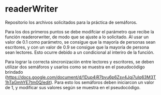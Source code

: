 # readerWriter
Repositorio los archivos solicitados para la práctica de semáforos. 


Para los dos primeros puntos se debe modifciar el parámetro que recibe la función readerorwriter, de modo que se ajuste a lo solicitado. 
Al usar un valor de 0.1 como parámetro, se consigue que la mayoría de personas sean escritores, y con un valor de 0.9 se consigue que la mayoría de persona sean lectores. Esto ocurre debido a un condicional al interiro de la función. 

Para lograr la correcta sincronización entre lectores y escritores, se deben utilizar dos semáforos y usarlos como se muestra en el pseudocódigo brindado (https://docs.google.com/document/d/1Dup4jR7bvu6p6Zsv4Jqj7uIq63M3T1hTaGmhYE7tm0Q/edit). 
Para esto los semáforos deben iniciarcon un valor de 1, y modificar sus valores según se muestra en el pseudocódigo. 

